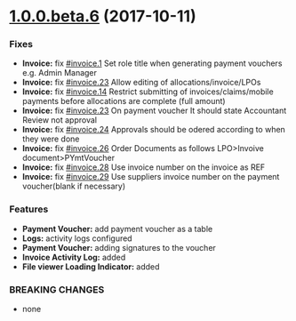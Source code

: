 <a name="1.0.0.beta.6"></a>
# [1.0.0.beta.6](https://bitbucket.org/kevin_mwangi/gifms-core/commits/fbc84376c8aeca4c19f1ef29593c90f6e746cc09) (2017-10-11)


### Fixes

* **Invoice:** fix [#invoice.1](https://bitbucket.org/kevin_mwangi/gifms-core/todo) Set role title when generating payment vouchers e.g. Admin Manager
* **Invoice:** fix [#invoice.23](https://bitbucket.org/kevin_mwangi/gifms-core/todo) Allow editing of allocations/invoice/LPOs
* **Invoice:** fix [#invoice.14](https://bitbucket.org/kevin_mwangi/gifms-core/todo) Restrict submitting of invoices/claims/mobile payments before allocations are complete (full amount)
* **Invoice:** fix [#invoice.23](https://bitbucket.org/kevin_mwangi/gifms-core/todo) On payment voucher It should state Accountant Review  not approval
* **Invoice:** fix [#invoice.24](https://bitbucket.org/kevin_mwangi/gifms-core/todo) Approvals should be odered according to when they were done
* **Invoice:** fix [#invoice.26](https://bitbucket.org/kevin_mwangi/gifms-core/todo) Order Documents as follows LPO>Invoive document>PYmtVoucher
* **Invoice:** fix [#invoice.28](https://bitbucket.org/kevin_mwangi/gifms-core/todo) Use invoice number on the invoice as REF
* **Invoice:** fix [#invoice.29](https://bitbucket.org/kevin_mwangi/gifms-core/todo) Use suppliers invoice number on the payment voucher(blank if necessary)




### Features

* **Payment Voucher:** add payment voucher as a table
* **Logs:** activity logs configured
* **Payment Voucher:** adding signatures to the voucher
* **Invoice Activity Log:** added 
* **File viewer Loading Indicator:** added 


### BREAKING CHANGES

* none